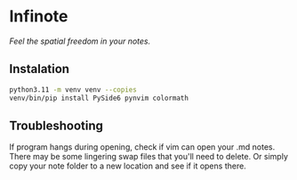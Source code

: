 # Infinote

*Feel the spatial freedom in your notes.*

## Instalation

```bash
python3.11 -m venv venv --copies
venv/bin/pip install PySide6 pynvim colormath
```

## Troubleshooting

If program hangs during opening, check if vim can open your .md notes. There may be some lingering swap files that you'll need to delete. Or simply copy your note folder to a new location and see if it opens there.

